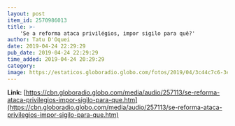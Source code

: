```yaml
---
layout: post
item_id: 2570986013
title: >-
    'Se a reforma ataca privilégios, impor sigilo para quê?'
author: Tatu D'Oquei
date: 2019-04-24 22:29:29
pub_date: 2019-04-24 22:29:29
time_added: 2019-04-24 20:29:29
category: 
image: https://estaticos.globoradio.globo.com/fotos/2019/04/3c44c7c6-3e42-458c-a126-03f8a6fe5457.jpg.640x360_q75_box-0%2C27%2C1024%2C603_crop_detail.jpg
---
```


**Link:** [https://cbn.globoradio.globo.com/media/audio/257113/se-reforma-ataca-privilegios-impor-sigilo-para-que.htm](https://cbn.globoradio.globo.com/media/audio/257113/se-reforma-ataca-privilegios-impor-sigilo-para-que.htm)

